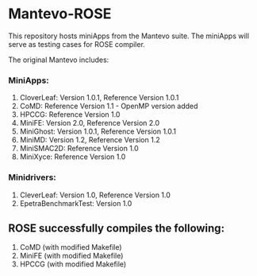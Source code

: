 Mantevo-ROSE
============
This repository hosts miniApps from the Mantevo suite.  The miniApps will serve as testing cases for ROSE compiler.

The original Mantevo includes:
### MiniApps:
1. CloverLeaf: Version 1.0.1, Reference Version 1.0.1
2. CoMD: Reference Version 1.1 - OpenMP version added
3. HPCCG: Reference Version 1.0
4. MiniFE: Version 2.0, Reference Version 2.0
5. MiniGhost: Version 1.0.1, Reference Version 1.0.1
6. MiniMD: Version 1.2, Reference Version 1.2
7. MiniSMAC2D: Reference Version 1.0
8. MiniXyce: Reference Version 1.0

### Minidrivers:
1. CleverLeaf: Version 1.0, Reference Version 1.0
2. EpetraBenchmarkTest: Version 1.0

## ROSE successfully compiles the following:
1. CoMD (with modified Makefile)
2. MiniFE (with modified Makefile)
3. HPCCG (with modified Makefile)
